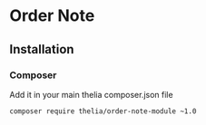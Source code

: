 # Order Note

## Installation

### Composer

Add it in your main thelia composer.json file

```
composer require thelia/order-note-module ~1.0
```
